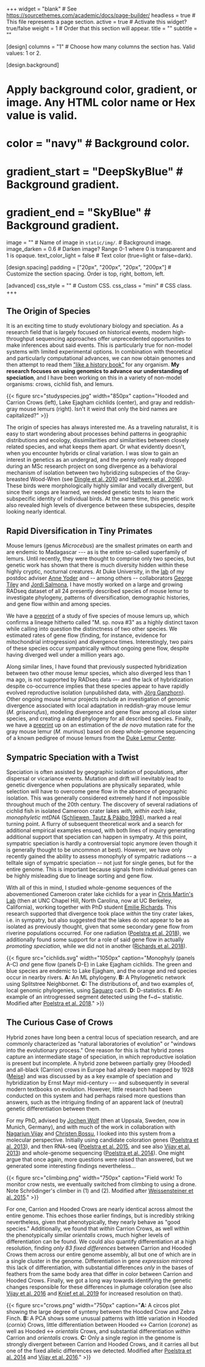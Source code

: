 +++
widget = "blank"  # See https://sourcethemes.com/academic/docs/page-builder/
headless = true  # This file represents a page section.
active = true # Activate this widget? true/false
weight = 1  # Order that this section will appear.
title = ""
subtitle = ""

[design]
  columns = "1" # Choose how many columns the section has. Valid values: 1 or 2.

[design.background]
  # Apply background color, gradient, or image. Any HTML color name or Hex value is valid.
  # color = "navy" # Background color.
  # gradient_start = "DeepSkyBlue" # Background gradient.
  # gradient_end = "SkyBlue" # Background gradient.
  image = ""  # Name of image in `static/img/`. # Background image.
  image_darken = 0.6  # Darken image? Range 0-1 where 0 is transparent and 1 is opaque.
  text_color_light = false # Text color (true=light or false=dark).

[design.spacing]
  padding = ["20px", "200px", "20px", "200px"] # Customize the section spacing. Order is top, right, bottom, left.

[advanced]
 css_style = "" # Custom CSS. 
 css_class = "mini" # CSS class.
+++

## The Origin of Species 
It is an exciting time to study evolutionary biology and speciation. As a research field that is largely focused on historical events, modern high-throughput sequencing approaches offer unprecedented opportunities to make inferences about said events. This is particularly true for non-model systems with limited experimental options. In combination with theoretical and particularly computational advances, we can now obtain genomes and then attempt to read them ["like a history book"](https://science.sciencemag.org/content/358/6368/1265.2) for any organism. __My research focuses on using genomics to advance our understanding of speciation__, and I have been working on this in a variety of non-model organisms: crows, cichlid fish, and lemurs.

{{< figure src="studyspecies.jpg" width="850px" caption="Hooded and Carrion Crows (left), Lake Ejagham cichlids (center), and gray and reddish-gray mouse lemurs (right). Isn't it weird that only the bird names are capitalized?" >}}

The origin of species has always interested me. As a traveling naturalist, it is easy to start wondering about processes behind patterns in geographic distributions and ecology, dissimilarities _and_ similarities between closely related species, and what keeps them apart. Or what evidently doesn't, when you encounter hybrids or clinal variation. I was slow to gain an interest in genetics as an undergrad, and the penny only really dropped during an MSc research project on song divergence as a behavioral mechanism of isolation between two hybridizing subspecies of the Gray-breasted Wood-Wren (see [Dingle et al. 2010](/publication/dingle-asymmetric-2010/index.html) and [Halfwerk et al. 2016](/publication/halfwerk-sharp-2016/index.html)). These birds were morphologically highly similar and vocally divergent, but since their songs are learned, we needed genetic tests to learn the subspecific identity of individual birds. At the same time, this genetic work also revealed high levels of divergence between these subspecies, despite looking nearly identical.

## Rapid Diversification in Tiny Primates
Mouse lemurs (genus _Microcebus_) are the smallest primates on earth and are endemic to Madagascar --- as is the entire so-called superfamily of lemurs. Until recently, they were thought to comprise only two species, but genetic work has shown that there is much diversity hidden within these highly cryptic, nocturnal creatures. At Duke University, in the [lab](http://yoderlab.org/) of my postdoc adviser [Anne Yoder](https://biology.duke.edu/people/anne-daphne-yoder) and -- among others -- collaborators [George Tiley](http://yoderlab.org/people/current-lab-members/george-tiley/) and [Jordi Salmona](https://scholar.google.com/citations?user=5-mQGREAAAAJ), I have mostly worked on a large and growing RADseq dataset of all 24 presently described species of mouse lemur to investigate phylogeny, patterns of diversification, demographic histories, and gene flow within and among species.

We have a [preprint](/publication/schusler-cryptic-2019/index.html) of a study of five species of mouse lemurs up, which confirms a lineage hitherto called "M. sp. nova #3" as a highly distinct taxon while calling into question the distinctness of two other species. We estimated rates of gene flow (finding, for instance, evidence for mitochondrial introgression) and divergence times. Interestingly, two pairs of these species occur sympatrically without ongoing gene flow, despite having diverged well under a million years ago.

Along similar lines, I have found that previously suspected hybridization between two other mouse lemur species, which also diverged less than 1 ma ago, is not supported by RADseq data --- and the lack of hybridization despite co-occurrence implies that these species appear to have rapidly evolved reproductive isolation (unpublished data, with [Jörg Ganzhorn](https://www.biologie.uni-hamburg.de/en/forschung/oekologie-biologische-ressourcen/tieroeknatsch/mitarbeiter/jganzhorn.html)). Other ongoing mouse lemur projects include an investigation of genomic divergence associated with local adaptation in reddish-gray mouse lemur (_M. griseorufus_), modeling divergence and gene flow among all close sister species, and creating a dated phylogeny for all described species. Finally, we have a [preprint](/publication/campbell-pedigree-based-2019/index.html) up on an estimation of the _de novo_ mutation rate for the gray mouse lemur (_M. murinus_) based on deep whole-genome sequencing of a known pedigree of mouse lemurs from the [Duke Lemur Center](https://lemur.duke.edu/).

## Sympatric Speciation with a Twist
Speciation is often assisted by geographic isolation of populations, after dispersal or vicariance events. Mutation and drift will inevitably lead to genetic divergence when populations are physically separated, while selection will have to overcome gene flow in the absence of geographic isolation. This was generally considered extremely hard if not impossible throughout much of the 20th century. The discovery of several radiations of cichlid fish in isolated Cameroon crater lakes _with, within each lake, monophyletic mtDNA_ ([Schliewen, Tautz & Pääbo 1994](https://www.nature.com/articles/368629a0)), marked a real turning point. A flurry of subsequent theoretical work and a search for additional empirical examples ensued, with both lines of inquiry generating additional support that speciation can happen in sympatry. At this point, sympatric speciation is hardly a controversial topic anymore (even though it is generally thought to be uncommon at best). However, we have only recently gained the ability to assess monophyly of sympatric radiations -- a telltale sign of sympatric speciation -- not just for single genes, but for the entire genome. This is important because signals from individual genes can be highly misleading due to lineage sorting and gene flow.

With all of this in mind, I studied whole-genome sequences of the abovementioned Cameroon crater lake cichlids for a year in [Chris Martin's Lab](http://ib.berkeley.edu/labs/martin/) (then at UNC Chapel Hill, North Carolina, now at UC Berkeley, California), working together with PhD student [Emilie Richards](https://emiliejrichards.wixsite.com/emiliejrichards). This research supported that divergence took place _within_ the tiny crater lakes, i.e. in sympatry, but also suggested that the lakes do not appear to be as isolated as previously thought, given that some secondary gene flow from riverine populations occurred. For one radiation ([Poelstra et al. 2018](/publication/poelstra-speciation-2018/index.html)), we additionally found some support for a role of said gene flow in actually _promoting speciation_, while we did not in another ([Richards et al. 2018](/publication/richards-dont-2018/index.html)).

{{< figure src="cichlids.svg" width="1050px" caption="Monophyly (panels A-C) _and_ gene flow (panels D-E) in Lake Ejagham cichlids. The green and blue species are endemic to Lake Ejagham, and the orange and red species occur in nearby rivers. __A:__ An ML phylogeny. __B:__ A Phylogenetic network using Splitstree Neighbornet. __C:__ The distributions of, and two examples of, local genomic phylogenies, using [Saguaro](http://saguarogw.sourceforge.net/) cacti. __D:__ D-statistics. __E:__ An example of an introgressed segment detected using the f~d~ statistic. Modified after [Poelstra et al. 2018](/publication/poelstra-speciation-2018/index.html)." >}}

## The Curious Case of Crows
Hybrid zones have long been a central locus of speciation research, and are commonly characterized as "natural
laboratories of evolution" or "windows into the evolutionary process." One reason for this is that hybrid zones capture an
intermediate stage of speciation, in which reproductive isolation is present but incomplete. A hybrid zone between partially grey (Hooded) and all-black (Carrion) crows in Europe had already been mapped by 1928 ([Meise](https://scholar.google.com/scholar_lookup?title=Die%20verbreitung%20der%20aaskr%C3%A4he%20%28Formenkreis%20Corvus%20corone%20L%29&journal=J%20F%C3%BCr%20Ornithologie&volume=76&pages=1-206&publication_year=1928&author=Meise%2CW)) and was discussed by as a key example of speciation and hybridization by Ernst Mayr mid-century --- and subsequently in several modern textbooks on evolution. However, little research had been conducted on this system and had perhaps raised more questions than answers, such as the intriguing finding of an apparent lack of (neutral) genetic differentiation between them.

For my PhD, advised by [Jochen Wolf](http://www.evol.bio.lmu.de/people/group_leaders/wolf/index.html) (then at Uppsala, Sweden, now in Munich, Germany), and with much of the work in collaboration with [Nagarjun Vijay](https://bio.iiserb.ac.in/faculty_profile.php?id=MTY=&lname=bmFnYXJqdW4=) and [Christen Bossu](https://www.ioes.ucla.edu/person/christen-bossu/), I looked into this system from a molecular perspective. Initially using candidate coloration genes ([Poelstra et al. 2013](/publication/poelstra-extensive-2013/index.html)), and then RNA-seq ([Poelstra et al. 2015](/publication/poelstra-transcriptomics-2015/index.html), and see also [Vijay et al. 2013](/publication/vijay-challenges-2013/index.html)) and whole-genome sequencing ([Poelstra et al. 2014](/publication/poelstra-genomic-2014/index.html)). One might argue that once again, more questions were raised than answered, but we generated some interesting findings nevertheless...

{{< figure src="climbing.png" width="750px" caption="Field work! To monitor crow nests, we eventually switched from climbing to using a drone. Note Schrödinger's climber in (1) and (2). Modified after [Weissensteiner et al. 2015](/publication/weissensteiner-low-budget-2015/)." >}}

For one, Carrion and Hooded Crows are nearly identical across almost the entire genome. This echoes those earlier findings, but is incredibly striking nevertheless, given that phenotypically, they nearly behave as "good species." Additionally, we found that _within_ Carrion Crows, as well within the phenotypically similar _orientalis_ crows, much higher levels of differentiation can be found. We could also quantify differentiation at a high resolution, finding _only 83 fixed differences_ between Carrion and Hooded Crows them across our entire genome assembly, all but one of which are in a single cluster in the genome. Differentiation in gene _expression_ mirrored this lack of differentiation, with substantial differences _only_ in the bases of feathers from the same body area that differ in color between Carrion and Hooded Crows. Finally, we got a long way towards identifying the genetic changes responsible for these differences in plumage coloration (see also [Vijay et al. 2016](/publication/vijay-evolution-2016/index.html) and [Knief et al. 2019](/publication/knief-epistatic-2019/index.html) for increased resolution on that).

{{< figure src="crows.png" width="750px" caption="__A:__ A circos plot showing the large degree of synteny between the Hooded Crow and Zebra Finch. __B:__ A PCA shows some unusual patterns with little variation in Hooded (_cornix_) Crows, little differentiation between Hooded <-> Carrion (_corone_) as well as Hooded <-> _orientalis_ Crows, and substantial differentiation _within_ Carrion and _orientalis_ crows. __C:__ Only a single region in the genome is strongly divergent between Carrion and Hooded Crows, and it carries all but one of the fixed allelic differences we detected. Modified after [Poelstra et al. 2014](/publication/poelstra-genomic-2014/index.html) and  [Vijay et al. 2016](/publication/vijay-evolution-2016/index.html)." >}}
